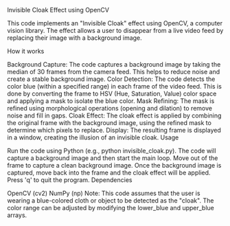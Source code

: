 Invisible Cloak Effect using OpenCV

This code implements an "Invisible Cloak" effect using OpenCV, a computer vision library. The effect allows a user to disappear from a live video feed by replacing their image with a background image.

How it works

Background Capture: The code captures a background image by taking the median of 30 frames from the camera feed. This helps to reduce noise and create a stable background image.
Color Detection: The code detects the color blue (within a specified range) in each frame of the video feed. This is done by converting the frame to HSV (Hue, Saturation, Value) color space and applying a mask to isolate the blue color.
Mask Refining: The mask is refined using morphological operations (opening and dilation) to remove noise and fill in gaps.
Cloak Effect: The cloak effect is applied by combining the original frame with the background image, using the refined mask to determine which pixels to replace.
Display: The resulting frame is displayed in a window, creating the illusion of an invisible cloak.
Usage

Run the code using Python (e.g., python invisible_cloak.py).
The code will capture a background image and then start the main loop.
Move out of the frame to capture a clean background image.
Once the background image is captured, move back into the frame and the cloak effect will be applied.
Press 'q' to quit the program.
Dependencies

OpenCV (cv2)
NumPy (np)
Note: This code assumes that the user is wearing a blue-colored cloth or object to be detected as the "cloak". The color range can be adjusted by modifying the lower_blue and upper_blue arrays.
